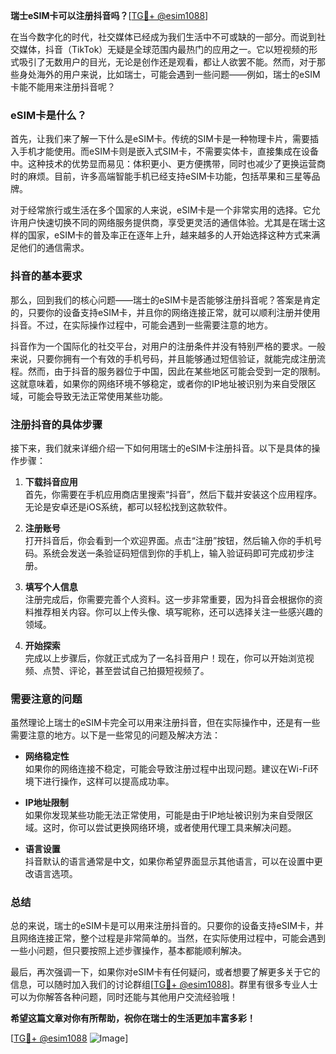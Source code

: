 **瑞士eSIM卡可以注册抖音吗？**[[TG💪+ @esim1088](https://t.me/s/esim1088)]

在当今数字化的时代，社交媒体已经成为我们生活中不可或缺的一部分。而说到社交媒体，抖音（TikTok）无疑是全球范围内最热门的应用之一。它以短视频的形式吸引了无数用户的目光，无论是创作还是观看，都让人欲罢不能。然而，对于那些身处海外的用户来说，比如瑞士，可能会遇到一些问题——例如，瑞士的eSIM卡能不能用来注册抖音呢？

### eSIM卡是什么？

首先，让我们来了解一下什么是eSIM卡。传统的SIM卡是一种物理卡片，需要插入手机才能使用。而eSIM卡则是嵌入式SIM卡，不需要实体卡，直接集成在设备中。这种技术的优势显而易见：体积更小、更方便携带，同时也减少了更换运营商时的麻烦。目前，许多高端智能手机已经支持eSIM卡功能，包括苹果和三星等品牌。

对于经常旅行或生活在多个国家的人来说，eSIM卡是一个非常实用的选择。它允许用户快速切换不同的网络服务提供商，享受更灵活的通信体验。尤其是在瑞士这样的国家，eSIM卡的普及率正在逐年上升，越来越多的人开始选择这种方式来满足他们的通信需求。

### 抖音的基本要求

那么，回到我们的核心问题——瑞士的eSIM卡是否能够注册抖音呢？答案是肯定的，只要你的设备支持eSIM卡，并且你的网络连接正常，就可以顺利注册并使用抖音。不过，在实际操作过程中，可能会遇到一些需要注意的地方。

抖音作为一个国际化的社交平台，对用户的注册条件并没有特别严格的要求。一般来说，只要你拥有一个有效的手机号码，并且能够通过短信验证，就能完成注册流程。然而，由于抖音的服务器位于中国，因此在某些地区可能会受到一定的限制。这就意味着，如果你的网络环境不够稳定，或者你的IP地址被识别为来自受限区域，可能会导致无法正常使用某些功能。

### 注册抖音的具体步骤

接下来，我们就来详细介绍一下如何用瑞士的eSIM卡注册抖音。以下是具体的操作步骤：

1. **下载抖音应用**  
   首先，你需要在手机应用商店里搜索“抖音”，然后下载并安装这个应用程序。无论是安卓还是iOS系统，都可以轻松找到这款软件。

2. **注册账号**  
   打开抖音后，你会看到一个欢迎界面。点击“注册”按钮，然后输入你的手机号码。系统会发送一条验证码短信到你的手机上，输入验证码即可完成初步注册。

3. **填写个人信息**  
   注册完成后，你需要完善个人资料。这一步非常重要，因为抖音会根据你的资料推荐相关内容。你可以上传头像、填写昵称，还可以选择关注一些感兴趣的领域。

4. **开始探索**  
   完成以上步骤后，你就正式成为了一名抖音用户！现在，你可以开始浏览视频、点赞、评论，甚至尝试自己拍摄短视频了。

### 需要注意的问题

虽然理论上瑞士的eSIM卡完全可以用来注册抖音，但在实际操作中，还是有一些需要注意的地方。以下是一些常见的问题及解决方法：

- **网络稳定性**  
  如果你的网络连接不稳定，可能会导致注册过程中出现问题。建议在Wi-Fi环境下进行操作，这样可以提高成功率。

- **IP地址限制**  
  如果你发现某些功能无法正常使用，可能是由于IP地址被识别为来自受限区域。这时，你可以尝试更换网络环境，或者使用代理工具来解决问题。

- **语言设置**  
  抖音默认的语言通常是中文，如果你希望界面显示其他语言，可以在设置中更改语言选项。

### 总结

总的来说，瑞士的eSIM卡是可以用来注册抖音的。只要你的设备支持eSIM卡，并且网络连接正常，整个过程是非常简单的。当然，在实际使用过程中，可能会遇到一些小问题，但只要按照上述步骤操作，基本都能顺利解决。

最后，再次强调一下，如果你对eSIM卡有任何疑问，或者想要了解更多关于它的信息，可以随时加入我们的讨论群组[[TG💪+ @esim1088](https://t.me/s/esim1088)]。群里有很多专业人士可以为你解答各种问题，同时还能与其他用户交流经验哦！

**希望这篇文章对你有所帮助，祝你在瑞士的生活更加丰富多彩！**

[[TG💪+ @esim1088](https://t.me/s/esim1088) ![Image](https://i.postimg.cc/4NQfJmqS/Snipaste-2025-05-13-00-14-12.png)]